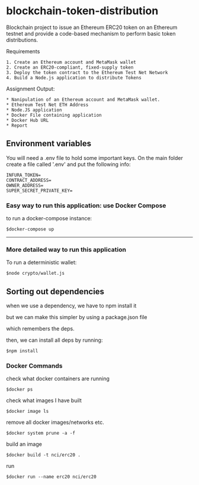 # blockchain-token-distribution
Blockchain project to issue an Ethereum ERC20 token on an Ethereum testnet and provide a code-based mechanism to perform basic token distributions.


Requirements

    1. Create an Ethereum account and MetaMask wallet
    2. Create an ERC20-compliant, fixed-supply token
    3. Deploy the token contract to the Ethereum Test Net Network
    4. Build a Node.js application to distribute Tokens

Assignment Output:

    * Nanipulation of an Ethereum account and MetaMask wallet. 
    * Ethereum Test Net ETH Address
    * Node.JS application
    * Docker File containing application
    * Docker Hub URL
    * Report

## Environment variables ##

You will need a .env file to hold some important keys.
On the main folder create a file called '.env' and put the following info:

```
INFURA_TOKEN=
CONTRACT_ADDRESS=
OWNER_ADDRESS=
SUPER_SECRET_PRIVATE_KEY=
```


### Easy way to run this application: use Docker Compose ###

to run a docker-compose instance:

```$docker-compose up```


___________________________________________________________


### More detailed way to run this application ###

To run a deterministic wallet:

```$node crypto/wallet.js```

## Sorting out dependencies ##

when we use a dependency, we have to npm install it

but we can make this simpler by using a package.json file

which remembers the deps.

then, we can install all deps by running:

```$npm install```


### Docker Commands ###

check what docker containers are running

```$docker ps```

check what images I have built

``` $docker image ls ```

remove all docker images/networks etc.

``` $docker system prune -a -f ```

build an image

``` $docker build -t nci/erc20 . ```

run 

``` $docker run --name erc20 nci/erc20 ```
